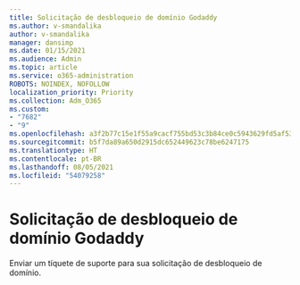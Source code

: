 ```yaml
---
title: Solicitação de desbloqueio de domínio Godaddy
ms.author: v-smandalika
author: v-smandalika
manager: dansimp
ms.date: 01/15/2021
ms.audience: Admin
ms.topic: article
ms.service: o365-administration
ROBOTS: NOINDEX, NOFOLLOW
localization_priority: Priority
ms.collection: Adm_O365
ms.custom:
- "7682"
- "9"
ms.openlocfilehash: a3f2b77c15e1f55a9cacf755bd53c3b84ce0c5943629fd5af53b675aa4c4bbaf
ms.sourcegitcommit: b5f7da89a650d2915dc652449623c78be6247175
ms.translationtype: HT
ms.contentlocale: pt-BR
ms.lasthandoff: 08/05/2021
ms.locfileid: "54079258"
---
```

# <a name="godaddy-domain-unblock-request"></a>Solicitação de desbloqueio de domínio Godaddy

Enviar um tíquete de suporte para sua solicitação de desbloqueio de domínio.